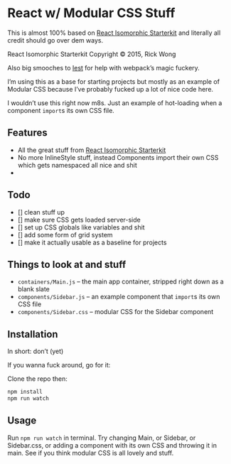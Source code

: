 # React w/ Modular CSS Stuff
This is almost 100% based on [React Isomorphic Starterkit](https://github.com/RickWong/react-isomorphic-starterkit) and literally all credit should go over dem ways.

React Isomorphic Starterkit Copyright © 2015, Rick Wong

Also big smooches to [Iest](https://github.com/iest) for help with webpack’s magic fuckery.

I’m using this as a base for starting projects but mostly as an example of Modular CSS because I’ve probably fucked up a lot of nice code here.

I wouldn’t use this right now m8s. Just an example of hot-loading when a component `import`s its own CSS file.

## Features

- All the great stuff from [React Isomorphic Starterkit](https://github.com/RickWong/react-isomorphic-starterkit)
- No more InlineStyle stuff, instead Components import their own CSS which gets namespaced all nice and shit
-

## Todo
- [] clean stuff up
- [] make sure CSS gets loaded server-side
- [] set up CSS globals like variables and shit
- [] add some form of grid system
- [] make it actually usable as a baseline for projects

## Things to look at and stuff
- `containers/Main.js` – the main app container, stripped right down as a blank slate
- `components/Sidebar.js` – an example component that `import`s its own CSS file
- `components/Sidebar.css` – modular CSS for the Sidebar component

## Installation

In short: don’t (yet)

If you wanna fuck around, go for it:

Clone the repo then:

```bash
npm install
npm run watch
```

## Usage

Run `npm run watch` in terminal. Try changing Main, or Sidebar, or Sidebar.css, or adding a component with its own CSS and throwing it in main. See if you think modular CSS is all lovely and stuff.
